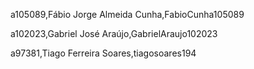 a105089,Fábio Jorge Almeida Cunha,FabioCunha105089 

a102023,Gabriel José Araújo,GabrielAraujo102023 

a97381,Tiago Ferreira Soares,tiagosoares194 

